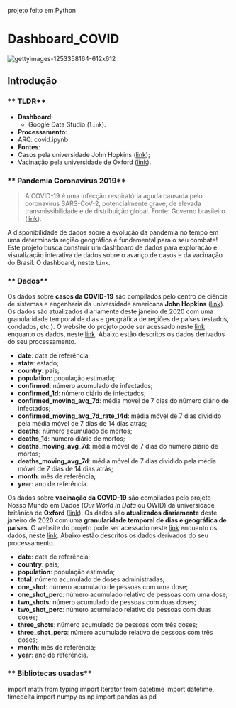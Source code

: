 projeto feito em Python
# Dashboard_COVID
![gettyimages-1253358164-612x612](https://github.com/luisfernandogbraga/Dashboard_COVID/assets/134460985/58edb3da-5a13-4192-bb18-51e9849743d0)

##  Introdução
### ** TLDR** 
- **Dashboard**: 
  - Google Data Studio (`link`).
 - **Processamento**:
  - ARQ. covid.ipynb 
 - **Fontes**: 
  - Casos pela universidade John Hopkins ([link](https://github.com/CSSEGISandData/COVID-19/tree/master/csse_covid_19_data/csse_covid_19_daily_reports));
  - Vacinação pela universidade de Oxford ([link](https://covid.ourworldindata.org/data/owid-covid-data.csv)).

### ** Pandemia Coronavírus 2019** 
> A COVID-19 é uma infecção respiratória aguda causada pelo coronavírus SARS-CoV-2, potencialmente grave, de elevada transmissibilidade e de distribuição global. Fonte: Governo brasileiro ([link](https://www.gov.br/saude/pt-br/coronavirus/o-que-e-o-coronavirus)).

A disponibilidade de dados sobre a evolução da pandemia no tempo em uma determinada região geográfica é fundamental para o seu combate! Este projeto busca construir um dashboard de dados para exploração e visualização interativa de dados sobre o avanço de casos e da vacinação do Brasil. O dashboard, neste `link`.

### ** Dados** 
Os dados sobre **casos da COVID-19** são compilados pelo centro de ciência de sistemas e engenharia da universidade americana **John Hopkins** ([link](https://www.jhu.edu)). Os dados são atualizados diariamente deste janeiro de 2020 com uma granularidade temporal de dias e geográfica de regiões de países (estados, condados, etc.). O website do projeto pode ser acessado neste [link](https://systems.jhu.edu/research/public-health/ncov/) enquanto os dados, neste [link](https://github.com/CSSEGISandData/COVID-19/tree/master/csse_covid_19_data/csse_covid_19_daily_reports). Abaixo estão descritos os dados derivados do seu processamento.

- **date**: data de referência;
 - **state**: estado;
 - **country**: país; 
 - **population**: população estimada;
 - **confirmed**: número acumulado de infectados;
 - **confirmed_1d**: número diário de infectados;
 - **confirmed_moving_avg_7d**: média móvel de 7 dias do número diário de infectados;
 - **confirmed_moving_avg_7d_rate_14d**: média móvel de 7 dias dividido pela média móvel de 7 dias de 14 dias atrás;
 - **deaths**: número acumulado de mortos;
 - **deaths_1d**: número diário de mortos;
 - **deaths_moving_avg_7d**: média móvel de 7 dias do número diário de mortos;
 - **deaths_moving_avg_7d**: média móvel de 7 dias dividido pela média móvel de 7 dias de 14 dias atrás;
 - **month**: mês de referência;
 - **year**: ano de referência.

Os dados sobre **vacinação da COVID-19** são compilados pelo projeto Nosso Mundo em Dados (*Our World in Data* ou OWID) da universidade britânica de **Oxford** ([link](https://www.ox.ac.uk)). Os dados são **atualizados diariamente** deste janeiro de 2020 com uma **granularidade temporal de dias e geográfica de países**. O website do projeto pode ser acessado neste [link](https://ourworldindata.org) enquanto os dados, neste [link](https://covid.ourworldindata.org/data/owid-covid-data.csv). Abaixo estão descritos os dados derivados do seu processamento.

- **date**: data de referência;
 - **country**: país;
 - **population**: população estimada;
 - **total**: número acumulado de doses administradas;
 - **one_shot**: número acumulado de pessoas com uma dose;
 - **one_shot_perc**: número acumulado relativo de pessoas com uma dose;
 - **two_shots**: número acumulado de pessoas com duas doses;
 - **two_shot_perc**: número acumulado relativo de pessoas com duas doses;
 - **three_shots**: número acumulado de pessoas com três doses;
 - **three_shot_perc**: número acumulado relativo de pessoas com três doses;
 - **month**: mês de referência;
 - **year**: ano de referência.

 ### **  Bibliotecas usadas**

import math
from typing import Iterator
from datetime import datetime, timedelta
import numpy as np
import pandas as pd


